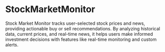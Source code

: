 # StockMarketMonitor
Stock Market Monitor tracks user-selected stock prices and news, providing actionable buy or sell recommendations. By analyzing historical data, current prices, and real-time news, it helps users make informed investment decisions with features like real-time monitoring and custom alerts.
